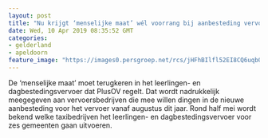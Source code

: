 ```yaml
---
layout: post
title: "Nu krijgt ‘menselijke maat’ wél voorrang bij aanbesteding vervoer PlusOV"
date: Wed, 10 Apr 2019 08:35:52 GMT
categories: 
- gelderland 
- apeldoorn 
feature_image: "https://images0.persgroep.net/rcs/jHFhBIlfl52EI8CQ6uqb0zzNESY/diocontent/130828915/_fitwidth/400/?appId=21791a8992982cd8da851550a453bd7f&quality=0.7"
---
```


De ‘menselijke maat’ moet terugkeren in het leerlingen- en dagbestedingsvervoer dat PlusOV regelt. Dat wordt nadrukkelijk meegegeven aan vervoersbedrijven die mee willen dingen in de nieuwe aanbesteding voor het vervoer vanaf augustus dit jaar. Rond half mei wordt bekend welke taxibedrijven het leerlingen- en dagbestedingsvervoer voor zes gemeenten gaan uitvoeren.

